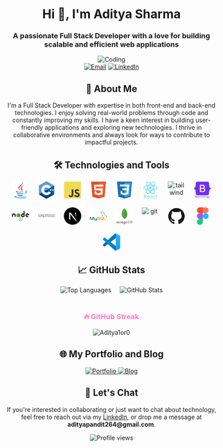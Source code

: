 <h1 align="center">Hi 👋, I'm Aditya Sharma</h1>
<h3 align="center">A passionate Full Stack Developer with a love for building scalable and efficient web applications</h3>

<div align="center">
  <img src="https://theninehertz.com/wp-content/uploads/2020/06/full-stack-development.gif" alt="Coding" width="400" />
</div>

<div align="center">
  <a href="mailto:adityapandit264@gmail.com"><img src="https://img.shields.io/badge/Email-adityapandit264%40gmail.com-blue?style=for-the-badge&logo=gmail" alt="Email" /></a>
  <a href="https://www.linkedin.com/in/adityashharmaa/"><img src="https://img.shields.io/badge/LinkedIn-Connect-blue?style=for-the-badge&logo=linkedin" alt="LinkedIn" /></a>
</div>

<h2 align="center">🚀 About Me</h2>

<p align="center">
  I'm a Full Stack Developer with expertise in both front-end and back-end technologies. I enjoy solving real-world problems through code and constantly improving my skills. I have a keen interest in building user-friendly applications and exploring new technologies. I thrive in collaborative environments and always look for ways to contribute to impactful projects.
</p>

<h2 align="center">🛠️ Technologies and Tools</h2>

<div align="center" style="display: flex; flex-wrap: wrap; justify-content: center; gap: 20px; margin-bottom: 20px;">
  <img src="https://raw.githubusercontent.com/devicons/devicon/master/icons/java/java-original.svg" alt="java" width="40" height="40"/>
  <img src="https://raw.githubusercontent.com/devicons/devicon/master/icons/cplusplus/cplusplus-original.svg" alt="c++" width="40" height="40"/>
  <img src="https://raw.githubusercontent.com/devicons/devicon/master/icons/javascript/javascript-original.svg" alt="javascript" width="40" height="40"/>
  <img src="https://raw.githubusercontent.com/devicons/devicon/master/icons/html5/html5-original.svg" alt="html" width="40" height="40"/>
  <img src="https://raw.githubusercontent.com/devicons/devicon/master/icons/css3/css3-original.svg" alt="css" width="40" height="40"/>
  <img src="https://raw.githubusercontent.com/devicons/devicon/master/icons/react/react-original-wordmark.svg" alt="react" width="40" height="40"/>
  <img src="https://www.vectorlogo.zone/logos/tailwindcss/tailwindcss-icon.svg" alt="tailwind" width="40" height="40"/>
  <img src="https://raw.githubusercontent.com/devicons/devicon/master/icons/bootstrap/bootstrap-plain-wordmark.svg" alt="bootstrap" width="40" height="40" style="background-color: #fff; border-radius: 5px;"/>
  <img src="https://raw.githubusercontent.com/devicons/devicon/master/icons/nodejs/nodejs-original-wordmark.svg" alt="nodejs" width="40" height="40"/>
  <img src="https://raw.githubusercontent.com/devicons/devicon/master/icons/express/express-original-wordmark.svg" alt="express" width="40" height="40" style="background-color: #fff; border-radius: 5px;"/>
  <img src="https://raw.githubusercontent.com/devicons/devicon/master/icons/nextjs/nextjs-original.svg" alt="next.js" width="40" height="40" style="background-color: #fff; border-radius: 5px;"/>
  <img src="https://raw.githubusercontent.com/devicons/devicon/master/icons/mysql/mysql-original-wordmark.svg" alt="mysql" width="40" height="40"/>
  <img src="https://raw.githubusercontent.com/devicons/devicon/master/icons/mongodb/mongodb-original-wordmark.svg" alt="mongodb" width="40" height="40"/>
  <img src="https://www.vectorlogo.zone/logos/git-scm/git-scm-icon.svg" alt="git" width="40" height="40"/>
  <img src="https://raw.githubusercontent.com/devicons/devicon/master/icons/github/github-original.svg" alt="github" width="40" height="40" style="background-color: #fff; border-radius: 5px;"/>
  <img src="https://raw.githubusercontent.com/devicons/devicon/master/icons/figma/figma-original.svg" alt="figma" width="40" height="40"/>
  <img src="https://raw.githubusercontent.com/devicons/devicon/master/icons/vscode/vscode-original.svg" alt="vscode" width="40" height="40"/>
</div>

<h2 align="center">📈 GitHub Stats</h2>

<div align="center" style="display: flex; flex-wrap: wrap; justify-content: center; gap: 20px;">
  <img src="https://github-readme-stats.vercel.app/api/top-langs?username=Aditya1or0&show_icons=true&locale=en&layout=compact&theme=radical" alt="Top Languages" style="margin-bottom: 20px;" />
  <img src="https://github-readme-stats.vercel.app/api?username=Aditya1or0&show_icons=true&locale=en&theme=radical" alt="GitHub Stats" style="margin-bottom: 20px;" />
</div>

<div align="center">
  <h3 align="center" style="color: #ff79c6;">🔥 GitHub Streak</h3>
  <img align="center" src="https://github-readme-streak-stats.herokuapp.com/?user=Aditya1or0&theme=radical" alt="Aditya1or0" />
</div>

<h2 align="center">🌐 My Portfolio and Blog</h2>

<div align="center">
  <a href="https://aditya-portfolio-teal.vercel.app/" target="_blank">
    <img src="https://img.shields.io/badge/Portfolio-Visit%20Now-brightgreen?style=for-the-badge&logo=vercel" alt="Portfolio" />
  </a>
  <a href="https://adityasharma264.medium.com/" target="_blank">
    <img src="https://img.shields.io/badge/Blog-Read%20Now-orange?style=for-the-badge&logo=medium" alt="Blog" />
  </a>
</div>

<h2 align="center">💬 Let's Chat</h2>

<p align="center">
  If you're interested in collaborating or just want to chat about technology, feel free to reach out via my <a href="https://www.linkedin.com/in/adityashharmaa/">LinkedIn</a>, or drop me a message at <strong>adityapandit264@gmail.com</strong>.
</p>

<div align="center">
  <img src="https://komarev.com/ghpvc/?username=Aditya1or0&label=Profile%20views&color=0e75b6&style=flat" alt="Profile views" />
</div>


